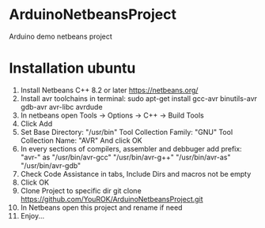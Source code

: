 # ArduinoNetbeansProject
Arduino demo netbeans project

# Installation ubuntu

 1. Install Netbeans C++ 8.2 or later 
    https://netbeans.org/
 2. Install avr toolchains in terminal:
    sudo apt-get install gcc-avr binutils-avr gdb-avr avr-libc avrdude
 3. In netbeans open Tools -> Options -> C++ -> Build Tools
 4. Click Add
 5. Set Base Directory: "/usr/bin"
       Tool Collection Family: "GNU"
       Tool Collection Name: "AVR"
 And click OK
 6. In every sections of compilers, assembler and debbuger add prefix: "avr-"
    as "/usr/bin/avr-gcc"
       "/usr/bin/avr-g++"
       "/usr/bin/avr-as"
       "/usr/bin/avr-gdb"
 7. Check Code Assistance in tabs, Include Dirs and macros not be empty
 8. Click OK
 9. Clone Project to specific dir
    git clone https://github.com/YouROK/ArduinoNetbeansProject.git
 10. In Netbeans open this project and rename if need
 11. Enjoy...
